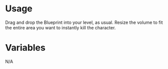 # Usage

Drag and drop the Blueprint into your level, as usual. Resize the volume to fit the entire area you want to instantly kill the character.

# Variables

N/A